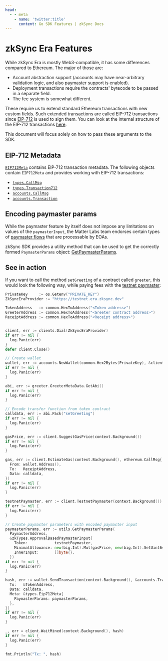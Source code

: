```yaml
---
head:
  - - meta
    - name: 'twitter:title'
      content: Go SDK Features | zkSync Docs
---
```


# zkSync Era Features

While zkSync Era is mostly Web3-compatible, it has some differences compared to Ethereum. The major of those are:

- Account abstraction support (accounts may have near-arbitrary validation logic, and also paymaster support is
  enabled).
- Deployment transactions require the contracts' bytecode to be passed in a separate field.
- The fee system is somewhat different.

These require us to extend standard Ethereum transactions with new custom fields. Such extended transactions are called
EIP-712 transactions since [EIP-712](https://eips.ethereum.org/EIPS/eip-712) is used to sign them. You can look at the
internal structure of the EIP-712 transactions [here](../../../zk-stack/concepts/transaction-lifecycle.md#eip-712-0x71).

This document will focus solely on how to pass these arguments to the SDK.

## EIP-712 Metadata

[`EIP712Meta`](types/types.md#eip712meta) contains EIP-712 transaction metadata. The following objects contain
`EIP712Meta` and provides working with EIP-712 transactions:

- [`types.CallMsg`](types/types.md#callmsg)
- [`types.Transaction712`](types/types.md#transaction712)
- [`accounts.CallMsg`](types/accounts.md#callmsg)
- [`accounts.Transaction`](types/accounts#transaction)

## Encoding paymaster params

While the paymaster feature by itself does not impose any limitations on values of the `paymasterInput`, the Matter Labs
team endorses certain types of
[paymaster flows](../../developer-reference/account-abstraction.md#built-in-paymaster-flows) that are processable by
EOAs.

zkSync SDK provides a utility method that can be used to get the correctly formed `PaymasterParams` object:
[GetPaymasterParams](./paymaster-utils.md#getpaymasterparams).

## See in action

If you want to call the method `setGreeting` of a contract called `greeter`, this would look the following way, while
paying fees with the [testnet paymaster](../../developer-reference/account-abstraction.md#testnet-paymaster):

```go
PrivateKey     := os.Getenv("PRIVATE_KEY")
ZkSyncEraProvider := "https://testnet.era.zksync.dev"

TokenAddress   := common.HexToAddress("<Token address>")
GreeterAddress := common.HexToAddress("<Greeter contract address>")
ReceiptAddress := common.HexToAddress("<Receipt address>")


client, err := clients.Dial(ZkSyncEraProvider)
if err != nil {
  log.Panic(err)
}
defer client.Close()

// Create wallet
wallet, err := accounts.NewWallet(common.Hex2Bytes(PrivateKey), &client, ethClient)
if err != nil {
  log.Panic(err)
}

abi, err := greeter.GreeterMetaData.GetAbi()
if err != nil {
  log.Panic(err)
}

// Encode transfer function from token contract
calldata, err := abi.Pack("setGreeting")
if err != nil {
  log.Panic(err)
}

gasPrice, err := client.SuggestGasPrice(context.Background())
if err != nil {
  log.Panic(err)
}

gas, err := client.EstimateGas(context.Background(), ethereum.CallMsg{
  From: wallet.Address(),
  To:   ReceiptAddress,
  Data: calldata,
})
if err != nil {
  log.Panic(err)
}

testnetPaymaster, err := client.TestnetPaymaster(context.Background())
if err != nil {
  log.Panic(err)
}

// Create paymaster parameters with encoded paymaster input
paymasterParams, err := utils.GetPaymasterParams(
  PaymasterAddress,
  &zkTypes.ApprovalBasedPaymasterInput{
    Token:            testnetPaymaster,
    MinimalAllowance: new(big.Int).Mul(gasPrice, new(big.Int).SetUint64(gas)),
    InnerInput:       []byte{},
  })
if err != nil {
  log.Panic(err)
}

hash, err := wallet.SendTransaction(context.Background(), &accounts.Transaction{
  To:   &TokenAddress,
  Data: calldata,
  Meta: &types.Eip712Meta{
    PaymasterParams: paymasterParams,
  },
})
if err != nil {
  log.Panic(err)
}

_, err = client.WaitMined(context.Background(), hash)
if err != nil {
  log.Panic(err)
}

fmt.Println("Tx: ", hash)

```
